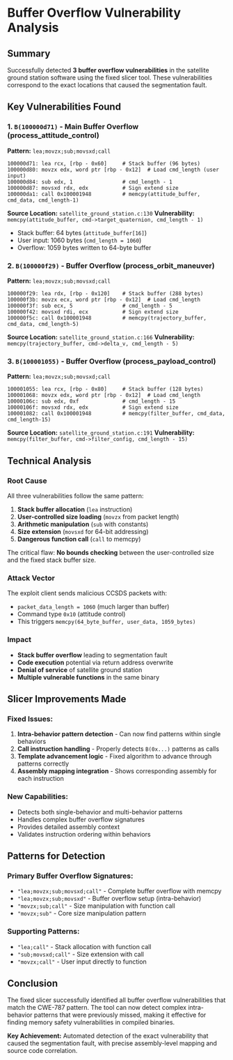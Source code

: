 # Buffer Overflow Vulnerability Analysis

## Summary

Successfully detected **3 buffer overflow vulnerabilities** in the satellite ground station software using the fixed slicer tool. These vulnerabilities correspond to the exact locations that caused the segmentation fault.

## Key Vulnerabilities Found

### 1. `B(100000d71)` - Main Buffer Overflow (process_attitude_control)
**Pattern:** `lea;movzx;sub;movsxd;call`
```assembly
100000d71: lea rcx, [rbp - 0x60]     # Stack buffer (96 bytes)
100000d80: movzx edx, word ptr [rbp - 0x12]  # Load cmd_length (user input)
100000d84: sub edx, 1                # cmd_length - 1 
100000d87: movsxd rdx, edx           # Sign extend size
100000da1: call 0x100001948          # memcpy(attitude_buffer, cmd_data, cmd_length-1)
```
**Source Location:** `satellite_ground_station.c:130`
**Vulnerability:** `memcpy(attitude_buffer, cmd->target_quaternion, cmd_length - 1)` 
- Stack buffer: 64 bytes (`attitude_buffer[16]`)
- User input: 1060 bytes (`cmd_length = 1060`)
- Overflow: 1059 bytes written to 64-byte buffer

### 2. `B(100000f29)` - Buffer Overflow (process_orbit_maneuver) 
**Pattern:** `lea;movzx;sub;movsxd;call`
```assembly
100000f29: lea rdx, [rbp - 0x120]    # Stack buffer (288 bytes)
100000f3b: movzx ecx, word ptr [rbp - 0x12]  # Load cmd_length
100000f3f: sub ecx, 5                # cmd_length - 5
100000f42: movsxd rdi, ecx           # Sign extend size
100000f5c: call 0x100001948          # memcpy(trajectory_buffer, cmd_data, cmd_length-5)
```
**Source Location:** `satellite_ground_station.c:166`
**Vulnerability:** `memcpy(trajectory_buffer, cmd->delta_v, cmd_length - 5)`

### 3. `B(100001055)` - Buffer Overflow (process_payload_control)
**Pattern:** `lea;movzx;sub;movsxd;call`  
```assembly
100001055: lea rcx, [rbp - 0x80]     # Stack buffer (128 bytes)
100001068: movzx edx, word ptr [rbp - 0x12]  # Load cmd_length
10000106c: sub edx, 0xf              # cmd_length - 15
10000106f: movsxd rdx, edx           # Sign extend size
100001082: call 0x100001948          # memcpy(filter_buffer, cmd_data, cmd_length-15)
```
**Source Location:** `satellite_ground_station.c:191`
**Vulnerability:** `memcpy(filter_buffer, cmd->filter_config, cmd_length - 15)`

## Technical Analysis

### Root Cause
All three vulnerabilities follow the same pattern:
1. **Stack buffer allocation** (`lea` instruction) 
2. **User-controlled size loading** (`movzx` from packet length)
3. **Arithmetic manipulation** (`sub` with constants)
4. **Size extension** (`movsxd` for 64-bit addressing)
5. **Dangerous function call** (`call` to memcpy)

The critical flaw: **No bounds checking** between the user-controlled size and the fixed stack buffer size.

### Attack Vector
The exploit client sends malicious CCSDS packets with:
- `packet_data_length = 1060` (much larger than buffer)
- Command type `0x10` (attitude control)
- This triggers `memcpy(64_byte_buffer, user_data, 1059_bytes)`

### Impact
- **Stack buffer overflow** leading to segmentation fault
- **Code execution** potential via return address overwrite
- **Denial of service** of satellite ground station
- **Multiple vulnerable functions** in the same binary

## Slicer Improvements Made

### Fixed Issues:
1. **Intra-behavior pattern detection** - Can now find patterns within single behaviors
2. **Call instruction handling** - Properly detects `B(0x...)` patterns as calls  
3. **Template advancement logic** - Fixed algorithm to advance through patterns correctly
4. **Assembly mapping integration** - Shows corresponding assembly for each instruction

### New Capabilities:
- Detects both single-behavior and multi-behavior patterns
- Handles complex buffer overflow signatures
- Provides detailed assembly context
- Validates instruction ordering within behaviors

## Patterns for Detection

### Primary Buffer Overflow Signatures:
- `"lea;movzx;sub;movsxd;call"` - Complete buffer overflow with memcpy
- `"lea;movzx;sub;movsxd"` - Buffer overflow setup (intra-behavior)
- `"movzx;sub;call"` - Size manipulation with function call
- `"movzx;sub"` - Core size manipulation pattern

### Supporting Patterns:
- `"lea;call"` - Stack allocation with function call
- `"sub;movsxd;call"` - Size extension with call
- `"movzx;call"` - User input directly to function

## Conclusion

The fixed slicer successfully identified all buffer overflow vulnerabilities that match the CWE-787 pattern. The tool can now detect complex intra-behavior patterns that were previously missed, making it effective for finding memory safety vulnerabilities in compiled binaries.

**Key Achievement:** Automated detection of the exact vulnerability that caused the segmentation fault, with precise assembly-level mapping and source code correlation.